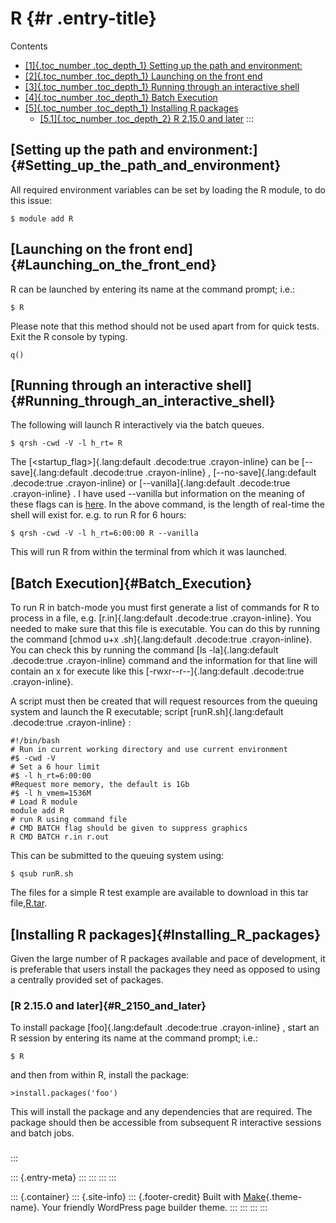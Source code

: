 R {#r .entry-title}
=

Contents

-   [[1]{.toc_number .toc_depth_1} Setting up the path and
    environment:](#Setting_up_the_path_and_environment)
-   [[2]{.toc_number .toc_depth_1} Launching on the front
    end](#Launching_on_the_front_end)
-   [[3]{.toc_number .toc_depth_1} Running through an interactive
    shell](#Running_through_an_interactive_shell)
-   [[4]{.toc_number .toc_depth_1} Batch Execution](#Batch_Execution)
-   [[5]{.toc_number .toc_depth_1} Installing R
    packages](#Installing_R_packages)
    -   [[5.1]{.toc_number .toc_depth_2} R 2.15.0 and
        later](#R_2150_and_later)
:::

[Setting up the path and environment:]{#Setting_up_the_path_and_environment}
----------------------------------------------------------------------------

All required environment variables can be set by loading the R module,
to do this issue:

    $ module add R

[Launching on the front end]{#Launching_on_the_front_end}
---------------------------------------------------------

R can be launched by entering its name at the command prompt; i.e.:

    $ R

Please note that this method should not be used apart from for quick
tests. Exit the R console by typing.

    q()

[Running through an interactive shell]{#Running_through_an_interactive_shell}
-----------------------------------------------------------------------------

The following will launch R interactively via the batch queues.

    $ qrsh -cwd -V -l h_rt= R 

The [\<startup\_flag\>]{.lang:default .decode:true .crayon-inline} can
be [--save]{.lang:default .decode:true .crayon-inline} ,
[--no-save]{.lang:default .decode:true .crayon-inline} or
[--vanilla]{.lang:default .decode:true .crayon-inline} . I have used
--vanilla but information on the meaning of these flags can is
[here](https://stat.ethz.ch/R-manual/R-devel/library/base/html/Startup.html).
In the above command, is the length of real-time the shell will exist
for. e.g. to run R for 6 hours:

    $ qrsh -cwd -V -l h_rt=6:00:00 R --vanilla

This will run R from within the terminal from which it was launched.

[Batch Execution]{#Batch_Execution}
-----------------------------------

To run R in batch-mode you must first generate a list of commands for R
to process in a file, e.g. [r.in]{.lang:default .decode:true
.crayon-inline}. You needed to make sure that this file is executable.
You can do this by running the command [chmod u+x .sh]{.lang:default
.decode:true .crayon-inline}. You can check this by running the command
[ls -la]{.lang:default .decode:true .crayon-inline} command and the
information for that line will contain an x for execute like this
[-rwxr--r--]{.lang:default .decode:true .crayon-inline}.

A script must then be created that will request resources from the
queuing system and launch the R executable; script
[runR.sh]{.lang:default .decode:true .crayon-inline} :

    #!/bin/bash
    # Run in current working directory and use current environment
    #$ -cwd -V
    # Set a 6 hour limit
    #$ -l h_rt=6:00:00
    #Request more memory, the default is 1Gb
    #$ -l h_vmem=1536M
    # Load R module
    module add R
    # run R using command file
    # CMD BATCH flag should be given to suppress graphics
    R CMD BATCH r.in r.out

This can be submitted to the queuing system using:

    $ qsub runR.sh

The files for a simple R test example are available to download in this
tar
file,[R.tar](https://arc.leeds.ac.uk/wp-content/uploads/2016/01/R.tar).

[Installing R packages]{#Installing_R_packages}
-----------------------------------------------

Given the large number of R packages available and pace of development,
it is preferable that users install the packages they need as opposed to
using a centrally provided set of packages.

### [R 2.15.0 and later]{#R_2150_and_later}

To install package [foo]{.lang:default .decode:true .crayon-inline} ,
start an R session by entering its name at the command prompt; i.e.:

    $ R

and then from within R, install the package:

    >install.packages('foo')

This will install the package and any dependencies that are required.
The package should then be accessible from subsequent R interactive
sessions and batch jobs.

### 
:::

::: {.entry-meta}
:::
:::
:::
:::

::: {.container}
::: {.site-info}
::: {.footer-credit}
Built with [Make](https://thethemefoundry.com/make/){.theme-name}. Your
friendly WordPress page builder theme.
:::
:::
:::
:::
